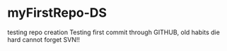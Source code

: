 # myFirstRepo-DS
testing repo creation
Testing first commit through GITHUB, old habits die hard cannot forget SVN!!
